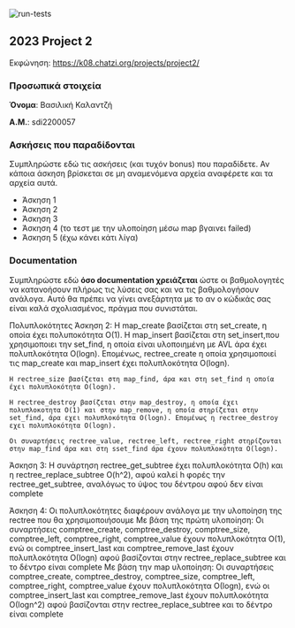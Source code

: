 ![run-tests](../../workflows/run-tests/badge.svg)

## 2023 Project 2

Εκφώνηση: https://k08.chatzi.org/projects/project2/


### Προσωπικά στοιχεία

__Όνομα__: Βασιλική Καλαντζή

__Α.Μ.__: sdi2200057

### Ασκήσεις που παραδίδονται

Συμπληρώστε εδώ τις ασκήσεις (και τυχόν bonus) που παραδίδετε. Αν κάποια άσκηση
βρίσκεται σε μη αναμενόμενα αρχεία αναφέρετε και τα αρχεία αυτά.

- Άσκηση 1
- Άσκηση 2
- Άσκηση 3
- Άσκηση 4 (το τεστ με την υλοποίηση μέσω map βγαινει failed)
- Άσκηση 5  (έχω κάνει κάτι λίγα)

### Documentation

Συμπληρώστε εδώ __όσο documentation χρειάζεται__ ώστε οι βαθμολογητές να
κατανοήσουν πλήρως τις λύσεις σας και να τις βαθμολογήσουν ανάλογα. Αυτό θα
πρέπει να γίνει ανεξάρτητα με το αν ο κώδικάς σας είναι καλά σχολιασμένος,
πράγμα που συνιστάται.

Πολυπλοκότητες
Άσκηση 2:
    Η map_create βασίζεται στη set_create, η οποία έχει πολυποκότητα  O(1).
    Η map_insert βασίζεται στη set_insert,που χρησιμοποιει την set_find, η οποία είναι υλοποιημένη με AVL άρα έχει πολυπλοκότητα  O(logn).
    Επομένως, rectree_create η οποία χρησιμοποιεί τις map_create και map_insert έχει πολυπλοκότητα O(logn).

    Η rectree_size βασίζεται στη map_find, άρα και στη set_find η οποία έχει πολυπλοκότητα O(logn).

    Η rectree_destroy βασίζεται στην map_destroy, η οποία έχει πολυπλοκοτητα Ο(1) και στην map_remove, η οποία στηρίζεται στην set_find, άρα εχει πολυπλοκότητα O(logn). Επομένως η rectree_destroy εχει πολυπλοκότητα O(logn).

    Οι συναρτήσεις rectree_value, rectree_left, rectree_right στηρίζονται στην map_find άρα και στη sset_find άρα έχουν πολυπλοκότητα O(logn).

Άσκηση 3:
    H συνάρτηση rectree_get_subtree έχει πολυπλοκότητα O(h) και  η rectree_replace_subtree O(h^2), αφού καλεί h φορές την rectree_get_subtree,  αναλόγως το ύψος του δέντρου αφού δεν είναι complete

Άσκηση 4:
    Οι πολυπλοκότητες διαφέρουν ανάλογα με την υλοποίηση της rectree που θα χρησιμοποιήσουμε
    Με βάση της πρώτη υλοποίηση:
    Οι συναρτήσεις comptree_create, comptree_destroy, comptree_size, comptree_left, comptree_right, comptree_value έχουν πολυπλοκότητα Ο(1), ενώ οι comptree_insert_last και comptree_remove_last έχουν πολυπλοκότητα Ο(logn) αφού βασίζονται στην rectree_replace_subtree και το δέντρο είναι complete
    Με βάση την map υλοποίηση:
    Οι συναρτήσεις comptree_create, comptree_destroy, comptree_size, comptree_left, comptree_right, comptree_value έχουν πολυπλοκότητα Ο(logn), ενώ οι comptree_insert_last και comptree_remove_last έχουν πολυπλοκότητα Ο(logn^2) αφού βασίζονται στην rectree_replace_subtree και το δέντρο είναι complete
